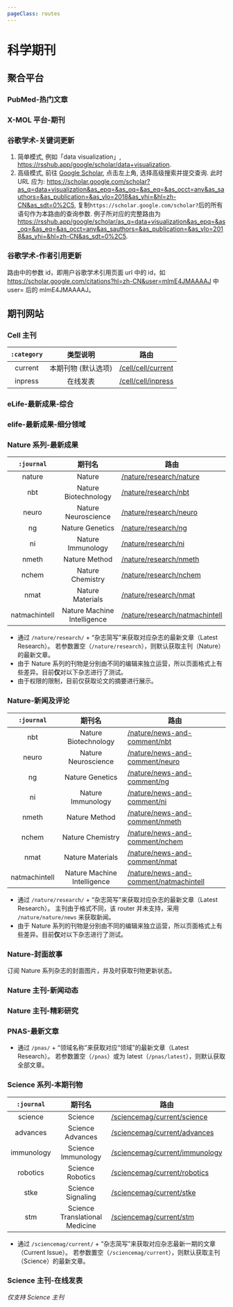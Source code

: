 ```yaml
---
pageClass: routes
---
```


# 科学期刊

## 聚合平台

### PubMed-热门文章

<Route author="yech1990" example="/pubmed/trending" path="/pubmed/trending" />

### X-MOL 平台-期刊

<Route author="cssxsh" example="/x-mol/paper/0/9" path="/x-mol/paper/:type/:magazine" :paramsDesc="['类别','机构，两个参数都可从期刊URL获取。']" />

### 谷歌学术-关键词更新

<Route author="HenryQW" example="/google/scholar/data+visualization" path="/google/scholar/:query" :paramsDesc="['查询语句, 支持「简单」和「高级」两种模式:']" anticrawler="1">

1. 简单模式, 例如「data visualization」, <https://rsshub.app/google/scholar/data+visualization>.
2. 高级模式, 前往 [Google Scholar](https://scholar.google.com/schhp?hl=zh-cn&as_sdt=0,5), 点击左上角, 选择高级搜索并提交查询. 此时 URL 应为: <https://scholar.google.com/scholar?as_q=data+visualization&as_epq=&as_oq=&as_eq=&as_occt=any&as_sauthors=&as_publication=&as_ylo=2018&as_yhi=&hl=zh-CN&as_sdt=0%2C5>, 复制`https://scholar.google.com/scholar?`后的所有语句作为本路由的查询参数. 例子所对应的完整路由为<https://rsshub.app/google/scholar/as_q=data+visualization&as_epq=&as_oq=&as_eq=&as_occt=any&as_sauthors=&as_publication=&as_ylo=2018&as_yhi=&hl=zh-CN&as_sdt=0%2C5>.

</Route>

### 谷歌学术-作者引用更新

<Route author="KellyHwong" example="/google/citations/mlmE4JMAAAAJ" path="/google/citations/:id" anticrawler="1">

路由中的参数 id，即用户谷歌学术引用页面 url 中的 id，如 https://scholar.google.com/citations?hl=zh-CN&user=mlmE4JMAAAAJ 中 user= 后的 mlmE4JMAAAAJ。

</Route>

## 期刊网站

### Cell 主刊

<Route author="yech1990" example="/cell/cell/current" path="/cell/cell/:category" />

| `:category` |      类型说明       | 路由                                     |
| :---------: | :-----------------: | ---------------------------------------- |
|   current   | 本期刊物 (默认选项) | [/cell/cell/current](/cell/cell/current) |
|   inpress   |      在线发表       | [/cell/cell/inpress](/cell/cell/inpress) |

</Route>

### eLife-最新成果-综合

<Route author="emdoe" example="/elife/latest" path="/elife/latest" />

### elife-最新成果-细分领域

<Route author="emdoe" example="/elife/cell-biology" path="/elife/:subject" :paramsDesc="['方向名称', '请在主页获取']" />

### Nature 系列-最新成果

<Route author="yech1990" example="/nature/research/ng" path="/nature/research/:journal" :paramsDesc="['期刊名简写']" />

|  `:journal`   |           期刊名            | 路由                                                             |
| :-----------: | :-------------------------: | ---------------------------------------------------------------- |
|    nature     |           Nature            | [/nature/research/nature](/nature/research/nature)               |
|      nbt      |    Nature Biotechnology     | [/nature/research/nbt](/nature/research/nbt)                     |
|     neuro     |     Nature Neuroscience     | [/nature/research/neuro](/nature/research/neuro)                 |
|      ng       |       Nature Genetics       | [/nature/research/ng](/nature/research/ng)                       |
|      ni       |      Nature Immunology      | [/nature/research/ni](/nature/research/ni)                       |
|     nmeth     |        Nature Method        | [/nature/research/nmeth](/nature/research/nmeth)                 |
|     nchem     |      Nature Chemistry       | [/nature/research/nchem](/nature/research/nchem)                 |
|     nmat      |      Nature Materials       | [/nature/research/nmat](/nature/research/nmat)                   |
| natmachintell | Nature Machine Intelligence | [/nature/research/natmachintell](/nature/research/natmachintell) |

-   通过 `/nature/research/` + “杂志简写”来获取对应杂志的最新文章（Latest Research）。
    若参数置空（`/nature/research`），则默认获取主刊（Nature）的最新文章。
-   由于 Nature 系列的刊物是分别由不同的编辑来独立运营，所以页面格式上有些差异。目前**仅**对以下杂志进行了测试。
-   由于权限的限制，目前仅获取论文的摘要进行展示。

</Route>

### Nature-新闻及评论

<Route author="yech1990" example="/nature/news-and-comment/ng" path="/nature/news-and-comment/:journal" :paramsDesc="['期刊名简写']" />

|  `:journal`   |           期刊名            | 路由                                                                             |
| :-----------: | :-------------------------: | -------------------------------------------------------------------------------- |
|      nbt      |    Nature Biotechnology     | [/nature/news-and-comment/nbt](/nature/news-and-comment/nbt)                     |
|     neuro     |     Nature Neuroscience     | [/nature/news-and-comment/neuro](/nature/news-and-comment/neuro)                 |
|      ng       |       Nature Genetics       | [/nature/news-and-comment/ng](/nature/news-and-comment/ng)                       |
|      ni       |      Nature Immunology      | [/nature/news-and-comment/ni](/nature/news-and-comment/ni)                       |
|     nmeth     |        Nature Method        | [/nature/news-and-comment/nmeth](/nature/news-and-comment/nmeth)                 |
|     nchem     |      Nature Chemistry       | [/nature/news-and-comment/nchem](/nature/news-and-comment/nchem)                 |
|     nmat      |      Nature Materials       | [/nature/news-and-comment/nmat](/nature/news-and-comment/nmat)                   |
| natmachintell | Nature Machine Intelligence | [/nature/news-and-comment/natmachintell](/nature/news-and-comment/natmachintell) |

-   通过 `/nature/research/` + “杂志简写”来获取对应杂志的最新文章（Latest Research）。
    主刊由于格式不同，该 router 并未支持，采用 `/nature/nature/news` 来获取新闻。
-   由于 Nature 系列的刊物是分别由不同的编辑来独立运营，所以页面格式上有些差异。目前**仅**对以下杂志进行了测试。

</Route>

### Nature-封面故事

<Route author="yech1990" example="/nature/cover" path="/nature/cover" />

订阅 Nature 系列杂志的封面图片，并及时获取刊物更新状态。

</Route>

### Nature 主刊-新闻动态

<Route author="yech1990" example="/nature/nature/news" path="/nature/nature/news" />

### Nature 主刊-精彩研究

<Route author="yech1990" example="/nature/nature/highlight" path="/nature/nature/highlight" />

### PNAS-最新文章

<Route author="emdoe" example="/pnas/Applied Mathematics" path="/pnas/:topic" :paramsDesc="['领域名称','可从 pnas.org 获得']" />

-   通过 `/pnas/` + “领域名称”来获取对应“领域”的最新文章（Latest Research）。
    若参数置空（`/pnas`）或为 latest（`/pnas/latest`），则默认获取全部文章。

</Route>

### Science 系列-本期刊物

<Route author="yech1990" example="/sciencemag/current/science" path="/nature/research/:journal" :paramsDesc="['期刊名简写']" />

| `:journal` |             期刊名             | 路由                                                             |
| :--------: | :----------------------------: | ---------------------------------------------------------------- |
|  science   |            Science             | [/sciencemag/current/science](/sciencemag/current/science)       |
|  advances  |        Science Advances        | [/sciencemag/current/advances](/sciencemag/current/advances)     |
| immunology |       Science Immunology       | [/sciencemag/current/immunology](/sciencemag/current/immunology) |
|  robotics  |        Science Robotics        | [/sciencemag/current/robotics](/sciencemag/current/robotics)     |
|    stke    |       Science Signaling        | [/sciencemag/current/stke](/sciencemag/current/stke)             |
|    stm     | Science Translational Medicine | [/sciencemag/current/stm](/sciencemag/current/stm)               |

-   通过 `/sciencemag/current/` + “杂志简写”来获取对应杂志最新一期的文章（Current Issue）。
    若参数置空（`/sciencemag/current`），则默认获取主刊（Science）的最新文章。

</Route>

### Science 主刊-在线发表

<Route author="yech1990" example="/sciencemag/early/science" path="/sciencemag/early/science" />

_仅支持 Science 主刊_

</Route>

